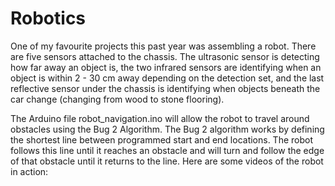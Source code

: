 # Robotics

One of my favourite projects this past year was assembling a robot. There are five sensors attached to the chassis. The ultrasonic sensor is detecting how far away an object is, the two infrared sensors are identifying when an object is within 2 - 30 cm away depending on the detection set, and the last reflective sensor under the chassis is identifying when objects beneath the car change (changing from wood to stone flooring). 



The Arduino file robot_navigation.ino will allow the robot to travel around obstacles using the Bug 2 Algorithm. The Bug 2 algorithm works by defining the shortest line between programmed start and end locations. The robot follows this line until it reaches an obstacle and will turn and follow the edge of that obstacle until it returns to the line. Here are some videos of the robot in action:

